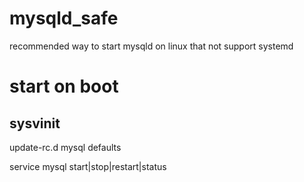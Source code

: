 # mysqld_safe
recommended way to start mysqld on linux that not support systemd

# start on boot
## sysvinit
update-rc.d mysql defaults

service mysql start|stop|restart|status



















